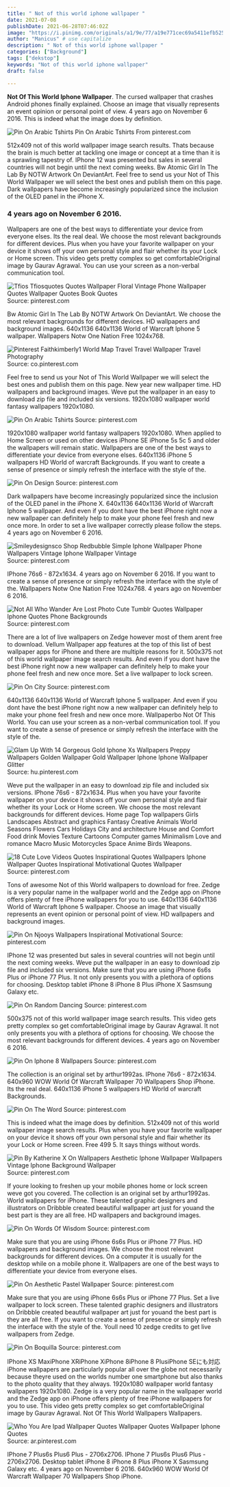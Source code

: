 ```yaml
---
title: " Not of this world iphone wallpaper "
date: 2021-07-08
publishDate: 2021-06-28T07:46:02Z
image: "https://i.pinimg.com/originals/a1/9e/77/a19e771cec69a5411efb525187262ffd.jpg"
author: "Manicus" # use capitalize
description: " Not of this world iphone wallpaper "
categories: ["Background"]
tags: ["dekstop"]
keywords: "Not of this world iphone wallpaper"
draft: false

---
```



**Not Of This World Iphone Wallpaper**. The cursed wallpaper that crashes Android phones finally explained. Choose an image that visually represents an event opinion or personal point of view. 4 years ago on November 6 2016. This is indeed what the image does by definition.

![Pin On Arabic Tshirts](https://i.pinimg.com/736x/b0/9e/71/b09e71a810b06fadb4283ab3663b7d48.jpg "Pin On Arabic Tshirts")
Pin On Arabic Tshirts From pinterest.com


512x409 not of this world wallpaper image search results. Thats because the brain is much better at tackling one image or concept at a time than it is a sprawling tapestry of. IPhone 12 was presented but sales in several countries will not begin until the next coming weeks. Bw Atomic Girl In The Lab By NOTW Artwork On DeviantArt. Feel free to send us your Not of This World Wallpaper we will select the best ones and publish them on this page. Dark wallpapers have become increasingly popularized since the inclusion of the OLED panel in the iPhone X.

### 4 years ago on November 6 2016.

Wallpapers are one of the best ways to differentiate your device from everyone elses. Its the real deal. We choose the most relevant backgrounds for different devices. Plus when you have your favorite wallpaper on your device it shows off your own personal style and flair whether its your Lock or Home screen. This video gets pretty complex so get comfortableOriginal image by Gaurav Agrawal. You can use your screen as a non-verbal communication tool.


![Tfios Tfiosquotes Quotes Wallpaper Floral Vintage Phone Wallpaper Quotes Wallpaper Quotes Book Quotes](https://i.pinimg.com/originals/0b/b0/f1/0bb0f14dc8e24ebf090d1a65337c5098.jpg "Tfios Tfiosquotes Quotes Wallpaper Floral Vintage Phone Wallpaper Quotes Wallpaper Quotes Book Quotes")
Source: pinterest.com

Bw Atomic Girl In The Lab By NOTW Artwork On DeviantArt. We choose the most relevant backgrounds for different devices. HD wallpapers and background images. 640x1136 640x1136 World of Warcraft Iphone 5 wallpaper. Wallpapers Notw One Nation Free 1024x768.

![Pinterest Faithkimberly1 World Map Travel Travel Wallpaper Travel Photography](https://i.pinimg.com/originals/b3/c4/79/b3c479daca56c04d0b964498ca08009b.jpg "Pinterest Faithkimberly1 World Map Travel Travel Wallpaper Travel Photography")
Source: co.pinterest.com

Feel free to send us your Not of This World Wallpaper we will select the best ones and publish them on this page. New year new wallpaper time. HD wallpapers and background images. Weve put the wallpaper in an easy to download zip file and included six versions. 1920x1080 wallpaper world fantasy wallpapers 1920x1080.

![Pin On Arabic Tshirts](https://i.pinimg.com/736x/b0/9e/71/b09e71a810b06fadb4283ab3663b7d48.jpg "Pin On Arabic Tshirts")
Source: pinterest.com

1920x1080 wallpaper world fantasy wallpapers 1920x1080. When applied to Home Screen or used on other devices iPhone SE iPhone 5s 5c 5 and older the wallpapers will remain static. Wallpapers are one of the best ways to differentiate your device from everyone elses. 640x1136 iPhone 5 wallpapers HD World of warcraft Backgrounds. If you want to create a sense of presence or simply refresh the interface with the style of the.

![Pin On Design](https://i.pinimg.com/736x/e4/fb/75/e4fb752a231213131b4fca0cca382bfc.jpg "Pin On Design")
Source: pinterest.com

Dark wallpapers have become increasingly popularized since the inclusion of the OLED panel in the iPhone X. 640x1136 640x1136 World of Warcraft Iphone 5 wallpaper. And even if you dont have the best iPhone right now a new wallpaper can definitely help to make your phone feel fresh and new once more. In order to set a live wallpaper correctly please follow the steps. 4 years ago on November 6 2016.

![Smileydesignsco Shop Redbubble Simple Iphone Wallpaper Phone Wallpapers Vintage Iphone Wallpaper Vintage](https://i.pinimg.com/736x/b5/76/81/b5768174ede4d57f0918788f8421138e.jpg "Smileydesignsco Shop Redbubble Simple Iphone Wallpaper Phone Wallpapers Vintage Iphone Wallpaper Vintage")
Source: pinterest.com

IPhone 76s6 - 872x1634. 4 years ago on November 6 2016. If you want to create a sense of presence or simply refresh the interface with the style of the. Wallpapers Notw One Nation Free 1024x768. 4 years ago on November 6 2016.

![Not All Who Wander Are Lost Photo Cute Tumblr Quotes Wallpaper Iphone Quotes Phone Backgrounds](https://i.pinimg.com/originals/57/6b/36/576b3659f2bb9f9047d16c936f0f6d3f.jpg "Not All Who Wander Are Lost Photo Cute Tumblr Quotes Wallpaper Iphone Quotes Phone Backgrounds")
Source: pinterest.com

There are a lot of live wallpapers on Zedge however most of them arent free to download. Vellum Wallpaper app features at the top of this list of best wallpaper apps for iPhone and there are multiple reasons for it. 500x375 not of this world wallpaper image search results. And even if you dont have the best iPhone right now a new wallpaper can definitely help to make your phone feel fresh and new once more. Set a live wallpaper to lock screen.

![Pin On City](https://i.pinimg.com/originals/b7/3c/2c/b73c2cb3e6915eeaf025891539b042ee.jpg "Pin On City")
Source: pinterest.com

640x1136 640x1136 World of Warcraft Iphone 5 wallpaper. And even if you dont have the best iPhone right now a new wallpaper can definitely help to make your phone feel fresh and new once more. Wallpaperbo Not Of This World. You can use your screen as a non-verbal communication tool. If you want to create a sense of presence or simply refresh the interface with the style of the.

![Glam Up With 14 Gorgeous Gold Iphone Xs Wallpapers Preppy Wallpapers Golden Wallpaper Gold Wallpaper Iphone Iphone Wallpaper Glitter](https://i.pinimg.com/originals/3f/d3/2f/3fd32f8e253db3acfacb563badacda17.jpg "Glam Up With 14 Gorgeous Gold Iphone Xs Wallpapers Preppy Wallpapers Golden Wallpaper Gold Wallpaper Iphone Iphone Wallpaper Glitter")
Source: hu.pinterest.com

Weve put the wallpaper in an easy to download zip file and included six versions. IPhone 76s6 - 872x1634. Plus when you have your favorite wallpaper on your device it shows off your own personal style and flair whether its your Lock or Home screen. We choose the most relevant backgrounds for different devices. Home page Top wallpapers Girls Landscapes Abstract and graphics Fantasy Creative Animals World Seasons Flowers Cars Holidays City and architecture House and Comfort Food drink Movies Texture Cartoons Computer games Minimalism Love and romance Macro Music Motorcycles Space Anime Birds Weapons.

![18 Cute Love Videos Quotes Inspirational Quotes Wallpapers Iphone Wallpaper Quotes Inspirational Motivational Quotes Wallpaper](https://i.pinimg.com/originals/e3/88/2d/e3882d85504d22a87c82b883640fe491.jpg "18 Cute Love Videos Quotes Inspirational Quotes Wallpapers Iphone Wallpaper Quotes Inspirational Motivational Quotes Wallpaper")
Source: pinterest.com

Tons of awesome Not of this World wallpapers to download for free. Zedge is a very popular name in the wallpaper world and the Zedge app on iPhone offers plenty of free iPhone wallpapers for you to use. 640x1136 640x1136 World of Warcraft Iphone 5 wallpaper. Choose an image that visually represents an event opinion or personal point of view. HD wallpapers and background images.

![Pin On Njooys Wallpapers Inspirational Motivational](https://i.pinimg.com/originals/6e/6f/0b/6e6f0b8f4efa2edcdb39482c2d59c8a5.jpg "Pin On Njooys Wallpapers Inspirational Motivational")
Source: pinterest.com

IPhone 12 was presented but sales in several countries will not begin until the next coming weeks. Weve put the wallpaper in an easy to download zip file and included six versions. Make sure that you are using iPhone 6s6s Plus or iPhone 77 Plus. It not only presents you with a plethora of options for choosing. Desktop tablet iPhone 8 iPhone 8 Plus iPhone X Sasmsung Galaxy etc.

![Pin On Random Dancing](https://i.pinimg.com/originals/39/24/17/392417de8291ce770f5755ce33324a75.jpg "Pin On Random Dancing")
Source: pinterest.com

500x375 not of this world wallpaper image search results. This video gets pretty complex so get comfortableOriginal image by Gaurav Agrawal. It not only presents you with a plethora of options for choosing. We choose the most relevant backgrounds for different devices. 4 years ago on November 6 2016.

![Pin On Iphone 8 Wallpapers](https://i.pinimg.com/originals/91/2b/f9/912bf9f43f8cb35a490fdc2445fe4817.jpg "Pin On Iphone 8 Wallpapers")
Source: pinterest.com

The collection is an original set by arthur1992as. IPhone 76s6 - 872x1634. 640x960 WOW World Of Warcraft Wallpaper 70 Wallpapers Shop iPhone. Its the real deal. 640x1136 iPhone 5 wallpapers HD World of warcraft Backgrounds.

![Pin On The Word](https://i.pinimg.com/originals/da/6a/8f/da6a8f0b6be070e3fda1ae820dfb4e46.jpg "Pin On The Word")
Source: pinterest.com

This is indeed what the image does by definition. 512x409 not of this world wallpaper image search results. Plus when you have your favorite wallpaper on your device it shows off your own personal style and flair whether its your Lock or Home screen. Free 499 5. It says things without words.

![Pin By Katherine X On Wallpapers Aesthetic Iphone Wallpaper Wallpapers Vintage Iphone Background Wallpaper](https://i.pinimg.com/originals/79/2e/bb/792ebb9351ee0c61e9c1ef61953a2cdc.jpg "Pin By Katherine X On Wallpapers Aesthetic Iphone Wallpaper Wallpapers Vintage Iphone Background Wallpaper")
Source: pinterest.com

If youre looking to freshen up your mobile phones home or lock screen weve got you covered. The collection is an original set by arthur1992as. World wallpapers for iPhone. These talented graphic designers and illustrators on Dribbble created beautiful wallpaper art just for youand the best part is they are all free. HD wallpapers and background images.

![Pin On Words Of Wisdom](https://i.pinimg.com/originals/10/a0/d4/10a0d416245d31935249ee0d53278fbd.png "Pin On Words Of Wisdom")
Source: pinterest.com

Make sure that you are using iPhone 6s6s Plus or iPhone 77 Plus. HD wallpapers and background images. We choose the most relevant backgrounds for different devices. On a computer it is usually for the desktop while on a mobile phone it. Wallpapers are one of the best ways to differentiate your device from everyone elses.

![Pin On Aesthetic Pastel Wallpaper](https://i.pinimg.com/736x/c7/7d/0b/c77d0b1df852420060ec4768f96b5baf.jpg "Pin On Aesthetic Pastel Wallpaper")
Source: pinterest.com

Make sure that you are using iPhone 6s6s Plus or iPhone 77 Plus. Set a live wallpaper to lock screen. These talented graphic designers and illustrators on Dribbble created beautiful wallpaper art just for youand the best part is they are all free. If you want to create a sense of presence or simply refresh the interface with the style of the. Youll need 10 zedge credits to get live wallpapers from Zedge.

![Pin On Boquilla](https://i.pinimg.com/736x/16/84/89/168489226774629c1644e1ec1cd9c4f6.jpg "Pin On Boquilla")
Source: pinterest.com

IPhone XS MaxiPhone XRiPhone XiPhone 8iPhone 8 PlusiPhone SEにも対応 iPhone wallpapers are particularly popular all over the globe not necessarily because theyre used on the worlds number one smartphone but also thanks to the photo quality that they always. 1920x1080 wallpaper world fantasy wallpapers 1920x1080. Zedge is a very popular name in the wallpaper world and the Zedge app on iPhone offers plenty of free iPhone wallpapers for you to use. This video gets pretty complex so get comfortableOriginal image by Gaurav Agrawal. Not Of This World Wallpapers Wallpapers.

![Who You Are Ipad Wallpaper Quotes Wallpaper Quotes Wallpaper Iphone Quotes](https://i.pinimg.com/originals/a1/9e/77/a19e771cec69a5411efb525187262ffd.jpg "Who You Are Ipad Wallpaper Quotes Wallpaper Quotes Wallpaper Iphone Quotes")
Source: ar.pinterest.com

IPhone 7 Plus6s Plus6 Plus - 2706x2706. IPhone 7 Plus6s Plus6 Plus - 2706x2706. Desktop tablet iPhone 8 iPhone 8 Plus iPhone X Sasmsung Galaxy etc. 4 years ago on November 6 2016. 640x960 WOW World Of Warcraft Wallpaper 70 Wallpapers Shop iPhone.

